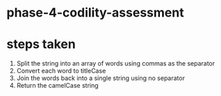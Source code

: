 # phase-4-codility-assessment
# steps taken
1. Split the string into an array of words using commas as the separator
2. Convert each word to titleCase
3. Join the words back into a single string using no separator
4. Return the camelCase string
